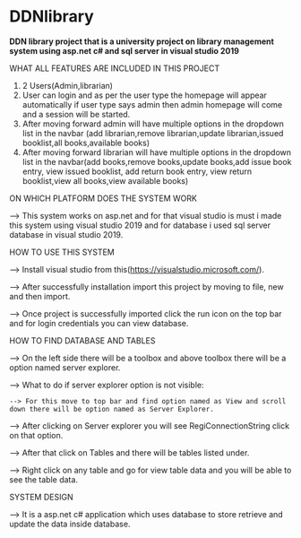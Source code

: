 # DDNlibrary
**DDN library project that is a university project on library management system using asp.net c# and sql server in visual studio 2019**

WHAT ALL FEATURES ARE INCLUDED IN THIS PROJECT
1) 2 Users(Admin,librarian)
2) User can login and as per the user type the homepage will appear automatically if user type says admin then admin homepage will come and a session will be started.
3) After moving forward admin will have multiple options in the dropdown list in the navbar (add librarian,remove librarian,update librarian,issued booklist,all books,available books)
4) After moving forward librarian will have multiple options in the dropdown list in the navbar(add books,remove books,update books,add issue book entry, view issued booklist, add return book entry, view return booklist,view all books,view available books)

ON WHICH PLATFORM DOES THE SYSTEM WORK

--> This system works on asp.net and for that visual studio is must i made this system using visual studio 2019 and for database i used sql server database in visual studio 2019.

HOW TO USE THIS SYSTEM 

--> Install visual studio from this(https://visualstudio.microsoft.com/).

--> After successfully installation import this project by moving to file, new and then import.

--> Once project is successfully imported click the run icon on the top bar and for login credentials you can view database.

HOW TO FIND DATABASE AND TABLES

--> On the left side there will be a toolbox and above toolbox there will be a option named server explorer.

--> What to do if server explorer option is not visible:
	
	--> For this move to top bar and find option named as View and scroll down there will be option named as Server Explorer.

--> After clicking on Server explorer you will see RegiConnectionString click on that option.

--> After that click on Tables and there will be tables listed under.

--> Right click on any table and go for view table data and you will be able to see the table data.

SYSTEM DESIGN

--> It is a asp.net c# application which uses database to store retrieve and update the data inside database.  

